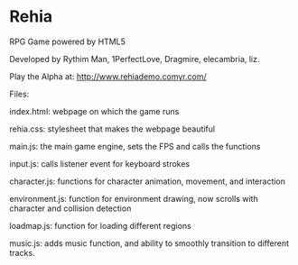 Rehia
=====

RPG Game powered by HTML5

Developed by Rythim Man, 1PerfectLove, Dragmire, elecambria, liz.

Play the Alpha at: http://www.rehiademo.comyr.com/

Files:

index.html: webpage on which the game runs

rehia.css: stylesheet that makes the webpage beautiful

main.js: the main game engine, sets the FPS and calls the functions

input.js:  calls listener event for keyboard strokes

character.js: functions for character animation, movement, and interaction

environment.js: function for environment drawing, now scrolls with character and collision detection

loadmap.js: function for loading different regions

music.js: adds music function, and ability to smoothly transition to different tracks.